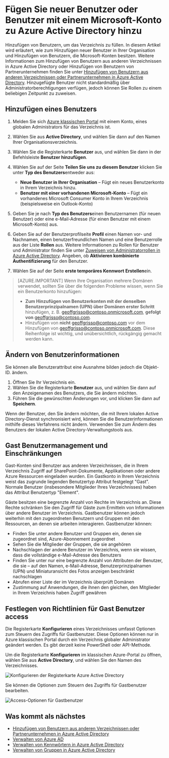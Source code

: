 <properties
    pageTitle="Hinzufügen neuer Benutzer zur Azure Active Directory | Microsoft Azure"
    description="Erläutert, wie Sie neue Benutzer hinzufügen oder Ändern von Benutzerinformationen in Azure Active Directory."
    services="active-directory"
    documentationCenter=""
    authors="curtand"
    manager="femila"
    editor=""/>

<tags
    ms.service="active-directory"
    ms.workload="identity"
    ms.tgt_pltfrm="na"
    ms.devlang="na"
    ms.topic="get-started-article"
    ms.date="09/22/2016"
    ms.author="curtand"/>

# <a name="add-new-users--or-users-with-microsoft-accounts-to-azure-active-directory"></a>Fügen Sie neuer Benutzer oder Benutzer mit einem Microsoft-Konto zu Azure Active Directory hinzu

Hinzufügen von Benutzern, um das Verzeichnis zu füllen. In diesem Artikel wird erläutert, wie zum Hinzufügen neuer Benutzer in Ihrer Organisation und Hinzufügen von Benutzern, die Microsoft-Konten besitzen. Weitere Informationen zum Hinzufügen von Benutzern aus anderen Verzeichnissen in Azure Active Directory oder Hinzufügen von Benutzern von Partnerunternehmen finden Sie unter [Hinzufügen von Benutzern aus anderen Verzeichnissen oder Partnerunternehmen in Azure Active Directory](active-directory-create-users-external.md). Hinzugefügte Benutzer nicht standardmäßig über Administratorberechtigungen verfügen, jedoch können Sie Rollen zu einem beliebigen Zeitpunkt zu zuweisen.

## <a name="add-a-user"></a>Hinzufügen eines Benutzers

1. Melden Sie sich [Azure klassischen Portal](https://manage.windowsazure.com) mit einem Konto, eines globalen Administrators für das Verzeichnis ist.
2. Wählen Sie aus **Active Directory**, und wählen Sie dann auf den Namen Ihrer Organisationsverzeichnis.
3. Wählen Sie die Registerkarte **Benutzer** aus, und wählen Sie dann in der Befehlsleiste **Benutzer hinzufügen**.
4. Wählen Sie auf der Seite **Teilen Sie uns zu diesem Benutzer** klicken Sie unter **Typ des Benutzers**entweder aus:

    - **Neue Benutzer in Ihrer Organisation** – Fügt ein neues Benutzerkonto in Ihrem Verzeichnis hinzu.
    - **Benutzer mit einer vorhandenen Microsoft-Konto** – Fügt ein vorhandenes Microsoft Consumer Konto in Ihrem Verzeichnis (beispielsweise ein Outlook-Konto)

5. Geben Sie je nach **Typ des Benutzers**einen Benutzernamen (für neuen Benutzer) oder eine e-Mail-Adresse (für einen Benutzer mit einem Microsoft-Konto) aus.
6. Geben Sie auf der Benutzerprofilseite **Profil** einen Namen vor- und Nachnamen, einen benutzerfreundlichen Namen und eine Benutzerrolle aus der Liste **Rollen** aus. Weitere Informationen zu Rollen für Benutzer und Administrator finden Sie unter [Zuweisen von Administratorrollen in Azure Active Directory](active-directory-assign-admin-roles.md). Angeben, ob **Aktivieren kombinierte Authentifizierung** für den Benutzer.
7. Wählen Sie auf der Seite **erste temporäres Kennwort** **Erstellen**ein.

> [AZURE.IMPORTANT] Wenn Ihre Organisation mehrere Domänen verwendet, sollten Sie über die folgenden Probleme wissen, wenn Sie ein Benutzerkonto hinzufügen:
>
> - **Zum Hinzufügen von Benutzerkonten mit der denselben Benutzerprinzipalnamen (UPN) über Domänen erster Schritt** hinzufügen, z. B. geoffgrisso@contoso.onmicrosoft.com, **gefolgt von** geoffgrisso@contoso.com.
> - Hinzufügen von **nicht** geoffgrisso@contoso.com vor dem Hinzufügen von geoffgrisso@contoso.onmicrosoft.com. Diese Reihenfolge ist wichtig, und unübersichtlich, rückgängig gemacht werden kann.

## <a name="change-user-information"></a>Ändern von Benutzerinformationen

Sie können alle Benutzerattribut eine Ausnahme bilden jedoch die Objekt-ID. ändern.

1. Öffnen Sie Ihr Verzeichnis ein.
2. Wählen Sie die Registerkarte **Benutzer** aus, und wählen Sie dann auf den Anzeigenamen des Benutzers, die Sie ändern möchten.
3. Führen Sie die gewünschten Änderungen vor, und klicken Sie dann auf **Speichern**.

Wenn der Benutzer, den Sie ändern möchten, die mit Ihrem lokalen Active Directory-Dienst synchronisiert wird, können Sie die Benutzerinformationen mithilfe dieses Verfahrens nicht ändern. Verwenden Sie zum Ändern des Benutzers der lokalen Active Directory-Verwaltungstools aus.

## <a name="guest-user-management-and-limitations"></a>Gast Benutzermanagement und Einschränkungen

Gast-Konten sind Benutzer aus anderen Verzeichnissen, die in Ihrem Verzeichnis Zugriff auf SharePoint-Dokumente, Applikationen oder andere Azure Ressourcen eingeladen wurden. Ein Gastkonto in Ihrem Verzeichnis weist das zugrunde liegenden Benutzertyp Attribut festgelegt "Gast". Normale Benutzer (insbesondere Mitglieder Ihres Verzeichnisses) haben das Attribut Benutzertyp "Element".

Gäste besitzen eine begrenzte Anzahl von Rechte im Verzeichnis an. Diese Rechte schränken Sie den Zugriff für Gäste zum Ermitteln von Informationen über andere Benutzer im Verzeichnis. Gastbenutzer können jedoch weiterhin mit den zugeordneten Benutzern und Gruppen mit den Ressourcen, an denen sie arbeiten interagieren. Gastbenutzer können:

- Finden Sie unter andere Benutzer und Gruppen ein, denen sie zugeordnet sind, Azure-Abonnement zugeordnet
- Sehen Sie die Mitglieder der Gruppen, die sie angehören
- Nachschlagen der andere Benutzer im Verzeichnis, wenn sie wissen, dass die vollständige e-Mail-Adresse des Benutzers
- Finden Sie unter nur eine begrenzte Anzahl von Attributen der Benutzer, die sie – auf den Namen, e-Mail-Adresse, Benutzerprinzipalnamen (UPN) und Miniaturansicht des Fotos anzeigen beschränkt nachschlagen
- Abrufen einer Liste der im Verzeichnis überprüft Domänen
- Zustimmung auf Anwendungen, die ihnen den gleichen, den Mitglieder in Ihrem Verzeichnis haben Zugriff gewähren

## <a name="set-guest-user-access-policies"></a>Festlegen von Richtlinien für Gast Benutzer access

Die Registerkarte **Konfigurieren** eines Verzeichnisses umfasst Optionen zum Steuern des Zugriffs für Gastbenutzer. Diese Optionen können nur in Azure klassischen Portal durch ein Verzeichnis globaler Administrator geändert werden. Es gibt derzeit keine PowerShell oder API-Methode.

Um die Registerkarte **Konfigurieren** im klassischen Azure-Portal zu öffnen, wählen Sie aus **Active Directory**, und wählen Sie den Namen des Verzeichnisses.

![Konfigurieren der Registerkarte Azure Active Directory][1]

Sie können die Optionen zum Steuern des Zugriffs für Gastbenutzer bearbeiten.

![Access-Optionen für Gastbenutzer][2]


## <a name="whats-next"></a>Was kommt als nächstes

- [Hinzufügen von Benutzern aus anderen Verzeichnissen oder Partnerunternehmen in Azure Active Directory](active-directory-create-users-external.md)
- [Verwalten von Azure AD](active-directory-administer.md)
- [Verwalten von Kennwörtern in Azure Active Directory](active-directory-manage-passwords.md)
- [Verwalten von Gruppen in Azure Active Directory](active-directory-manage-groups.md)

<!--Image references-->
[1]: ./media/active-directory-create-users/RBACDirConfigTab.png
[2]: ./media/active-directory-create-users/RBACGuestAccessControls.png
